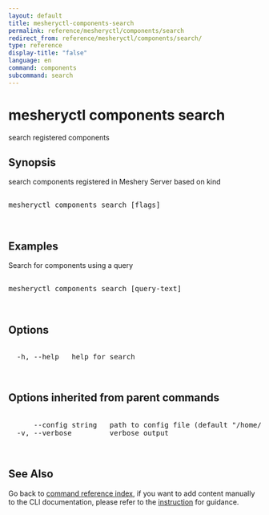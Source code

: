 ```yaml
---
layout: default
title: mesheryctl-components-search
permalink: reference/mesheryctl/components/search
redirect_from: reference/mesheryctl/components/search/
type: reference
display-title: "false"
language: en
command: components
subcommand: search
---
```


# mesheryctl components search

search registered components

## Synopsis

search components registered in Meshery Server based on kind

<pre class='codeblock-pre'>
<div class='codeblock'>
mesheryctl components search [flags]

</div>
</pre>

## Examples

Search for components using a query

<pre class='codeblock-pre'>
<div class='codeblock'>
mesheryctl components search [query-text]

</div>
</pre>

## Options

<pre class='codeblock-pre'>
<div class='codeblock'>
  -h, --help   help for search

</div>
</pre>

## Options inherited from parent commands

<pre class='codeblock-pre'>
<div class='codeblock'>
      --config string   path to config file (default "/home/runner/.meshery/config.yaml")
  -v, --verbose         verbose output

</div>
</pre>

## See Also

Go back to [command reference index](/reference/mesheryctl/), if you want to add content manually to the CLI documentation, please refer to the [instruction](/project/contributing/contributing-cli#preserving-manually-added-documentation) for guidance.
